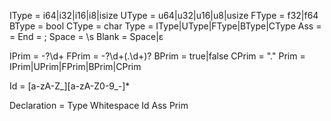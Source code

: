 IType = i64|i32|i16|i8|isize
UType = u64|u32|u16|u8|usize
FType = f32|f64
BType = bool
CType = char
Type  = IType|UType|FType|BType|CType
Ass   = =
End   = ;
Space = \s
Blank = Space|ε

IPrim  = -?\d+
FPrim  = -?\d+(\.\d+)?
BPrim  = true|false
CPrim  = "."
Prim   = IPrim|UPrim|FPrim|BPrim|CPrim

Id = [a-zA-Z_][a-zA-Z0-9_\-]*

Declaration = Type Whitespace Id Ass Prim

